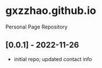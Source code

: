 # gxzzhao.github.io
Personal Page Repository

## [0.0.1] - 2022-11-26
- initial repo; updated contact info